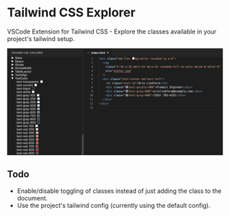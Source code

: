 # Tailwind CSS Explorer

VSCode Extension for Tailwind CSS - Explore the classes available in your project's tailwind setup.

![](./screenshot.png)

## Todo

- Enable/disable toggling of classes instead of just adding the class to the document.
- Use the project's tailwind config (currently using the default config).
